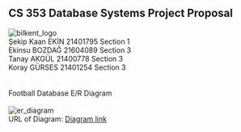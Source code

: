 ## CS 353 Database Systems  Project Proposal <br />
![bilkent_logo](sekin72.github.io/Assets/Bilent_logo.jpg	)<br />
Şekip Kaan EKİN 21401795 Section 1<br />
Ekinsu BOZDAĞ 21604089 Section 3<br />
Tanay AKGÜL 21400778 Section 3<br />
Koray GÜRSES 21401254 Section 3<br /><br /><br />
Football Database E/R Diagram<br /><br />
![er_diagram](sekin72.github.io/Assets/er.jpg)<br />
URL of Diagram: 
[Diagram link](https://www.draw.io/?lightbox=1&highlight=0000ff&edit=_blank&layers=1&nav=1&title=Football%20Database.html#R7V1bj6M4Fv41kXYfUuIOeeyqmp55mJZa6pV25ilywEnYJpg1pqtqf%2F3aBBKwTUISLiapfqhOjIONj893rj7MzJfd%2B%2B8YJNtvKIDRzNCC95n5OjMMQ3NN%2Bh9r%2Bdi3OHbRsMFhsG%2FSjw0%2Fwv%2FBolErWrMwgGmtI0EoImFSb%2FRRHEOf1NoAxuit3m2NovqoCdhAoeGHDyKx9d9hQLb7Vs9wj%2B1%2FwHCzLUfWncX%2Byg6UnYsnSbcgQG%2BVJvO3mfmCESL7T7v3FxixxSvXZf%2B7rw1XDxPDMCZtfmC7i4VhwrVnOD4w3Hkxz18gyopnnRlORG%2F1nLDZko9iCZz%2FZmyKzzuAN2E8M7%2FQq1byTv9qx79lJ%2FppU%2Fyf32pVaQC7hH6IV2mSf9dUbfoOcYri8gnogq74p6JtCd%2B2xXzL%2BWXcL%2BB%2B1H37PIJrsr%2FonVrXNAEx35aVDUn%2BAEtK%2BON8M8kzyG4ie7ShHiQGO3hmeithlQeccIu9sw5xSpbcgyg0vwiMNL0URADLiP6hyIYMAIFLtF6uQkyBe%2BDBqRT5xz8H3zEu65tsUQyXcbZbQcxu4L6OBQWj8narGRi1sY1fEJOQqgpfonBDx34liHEZKL7tx3xGtNc6ygX%2FOqQC2Xxeo5gUio5uFN%2B%2Fgl0YMRXpDxj9guyuTKSQXcQ6HcZmA8L3RvmvH7QKqo5BtIMEU%2B7Sih9YWqGIFJqYXXx9O6o1ulO0basqTdkRFKrU5nDro7ZBPxQKR4Py4QfQtzR9ba41X1ut5p6wmjCgilfxFVEeRBsUg%2Bi3Y%2BszRlkcQHZHrb468D0kf7HmJ7v49nfRKSUAky9MD6QNMd3pZdvXnBZ5HxgHXA%2FaUrn%2BH0jIR0EwkBHEiHqY35%2BIEb1CI%2FYYpylEnxpl2IdytWyvWYpUxDACJPxVv7eMJMVPv6OQjnqkvlenvu4tnhbVf%2FUb0iXaQFLcgyPzYVLtKC99vq70zoLNKVeQecF4rJ9PV5zB2Vm19DXE1GpAuMLvKml77l5mx5uMmSkn0HnSyDQ363vTcIx20GTbHSATvz%2B9T7uowS6KwAdUlVMEGyif7HkbaBD9IovDNcK7g5Y17OgJSkMS1izaQcaNARuVgg75GHpoHyQEhIM%2F8UPokabGo7UporUrUyQ1rwe47tSNdas68YKAXzUeFULIDQLRMoGYPUuuTAzLGgz%2FwCgolGMus%2Bz9LEnvkB8dS9Cenux2%2BpPXg%2F5U6nJqMOSfEGwyqCZHCjpLlE9WEZ1lHb6TDA%2FvJ4QgHR4k2gru8WcwaahyLbcGVU7plDgLVF24oHigMlQCqpcoW00Epnw6VUVAaoxIRhkogCkBqyhMtzu2%2B0cHEB9FCDfoN%2BNqVz0KCwKCMNuN99DMlXyPOqVZpl%2BUsQK3JVB3EyzgkdpUCamfs2ADyewTqy%2BcG0GEWqBgh7KYDD42BnG6pjy74ok3yPBv1OAuhh4%2BzCvzhH6qtN15w%2BoardYWKI0%2BgNJSCSj%2FVTDdRKDygBFqwOVobOtnmG3%2BpV%2B3SIbRrOheG2Xgh8Aqo45VltkSqxYdQJW19jyN%2FjF0YC0C25%2FrN0CVhL75yh9h7DR0VS8H0Ed475nO%2B7AUExyFMWyBcK9I3dwB4IMA7kKfXg%2FgBkPYdot%2FMtlNTOYtbM4d35LLOklm4NOsTGE1u0izmlWSrPYpVzGd6F9lN%2FbleE39FCwBmwrP4D4JqsBA6Jq%2B7xkLELgLx5ybnnwXtE7Tuho4lXJbftnAeCq2MGBzVUS7UzdDnG9SPaOdbxotw730C%2BfYNvTg8D2BOISxP0Ye%2BUOIdU17qgv21vnTXVj6ghRQyiX6FVKdmc%2FuUFkU%2BMwJiatpaQ8lCbYQBCcwctKMqut87GJIM1fwyDkq8ek3QFRNTxNYdMfmqoi2xkT70GOmPho%2B%2B4ZxGRgcjSibLQkEg8dxwRv4ODHwpGGQT7UxF23VFbMPGLzl0I8q3r4XSjkM%2FKmYu34xXUUwdLR4BoyD5RgAPnLMGSQJRpTf7hDb5ofE5RLcnJYJz53YYoIrUMA2ttdTYZHTLUjYR0wF3ipLmYwnGP081BUxuBV1Z3kph5BOkMLY4Xffj03Pb9uQwB8JyD2Zbxgk9bUuCVggYf32VjfEsEs7uKSFK9LClpCil1PFMt9od%2F5v9T3Z%2FNa0REe2tAzMAH7shqlVSLUFbXgmQNkqv6rfCQMZTh3MHEvgH9lpqk5Sonn%2B0XWBAqrHi%2FwIpGno1xhNH5zR7POMZt56sP96qvYSBdSbqTrXnjSOso61KBsq%2FHdNjYbpENwaCVptAVoxTLOIVYNgZ2IfQi2Z69wxVUsT9RIZrlod4KrreAvbXZkry%2FNWrmFLk10ayECN0Z%2F15ep6Y4tr1lJVu7EEicE5ZvmaI3t2E2qOiPdxT9%2Bnu9olIh1lfozOCdkSYTWnDrFaI8J2A3lmC8hzxtxgDs%2FyvCur7Q5zuSO1Jh8aaNhiVESBj0q3hHVIu96EhhhToOKShCk1tg%2BHUY7B2OO1JXxPxOvCBq5L%2FjNY3gFU21wOtVWufmXXeJJd4%2FRhy3vC2lJtA6UhIHRFHkN0OpxFX1Y0PSM43T4Ep%2FSQJq%2FLynRDYYuqKxdth0Mb3knVFrb4SgDCjUaFLckpLoJBGD%2BMo4xTfwxJREa6y%2FrICy3n0rdJOEnbzmph3N1cpu9qv5lo3aF1fsrmIbhornPSyfBk5U5kjGR1wEiCqT2Yw0wpt7J94%2BaXy6%2B5Xppyh7jOrQKsaSA%2BaFFYDk2SVZxZ%2FQf0w34OnUlLq4WlKW6Ky9x0muh8vW5%2FNNVQrAJogz4wltLF10O9WunixbpZEqp7d4QAPqKxsgMx2MBHUamMJjv9jKnSh%2BXo9KJRiRWNj9x7ZOa%2Fy1%2BppknZEiDop%2BDxpSLAcLkUgkKSN9pW%2Bk3dC59NV%2BJC2HyigzlP%2F0HRgyCBzsG5LTmHL0sI6QUJrP6RQD%2BBBEraVOUOPek9btAIOrepBF3EFo0qgiEgjyJIF7wgtUSTSsY%2BXQTLhJ1iDyNIB3ZNVLjVEAT3cDzW0%2BsF3K49j%2B1CiJZ%2B2m473b17MSxGZopUQG2NHsVDY5p1zcoyJO4ZV8QSm7ObugF2RylZrMLhdglINMjDEbybjtsPvYxLCKZ%2Bnmcbh4scnMag6WJwHjSpKlnPjdAPyRJ3kX5WSpqT6rQxEsHdAVwhdYJXiZ2nxhh3Re02bpTxqN1PCOQix5f6iN2YxXOyyMxYJPV6IWmVoGcjERMkqS2JG6ujWrm9iOFqeKmGyfod8KjaBPX6EbMCl06WcJ17OSzezVGqYf3H%2BrwBpOwpu0hVDu6expr25FT%2BcWEib1G7Wr776tKo8W2j9LjNeopduO1096kAzjX291jKnCdmCYxYguYVJpRQMPfyqlhGQd1Cd6oX4hut8N6eg5peGsWh2bQqHfCZ%2BJI3LUorWbk9wIjsRYvc4l50coSt7At7ac0RwjtYMS6Qaeuyd%2BHJTpP0UhqizEe6LIsvAOk2X0VdtqHUPcjAnWPQde4ObZWjxZn7dBRMbBimq%2BCgmHPfi27VPr%2FTnUxCvmDPuYaoX8lLYo6RPVLOrpqSjzcgpsvzMAkknGVsO54Au9IzfObt9BBAt8Vp6%2FsBXW7hdcN64s45tIVd3Tx7qyEPkAlkFbnsgchqep2RVbzVqGSVVTK%2BW7LadUePbi2uJqt29lajHvd0h9Z2JKWEFPNKy7SYhk4j%2BIkWvaRKXXb8aBLaaVPNgJPK6WhUHYANjenHcq9y6N76CpirrFY%2BBlWq1Y3n0xa39dc1i9t%2F3ebMHuo0KZbvvYqQ%2F1OJXdh9iIs7LGNonOurxwpKnmic%2FYBEUrZG2BT3aThL3isiK6BqihppH8fZdW2gZK4pMuOtlVJHZ0aR2hJT60GpLU%2BTnzK1BeiVnU4BLBoWJoA8jKeSrzbm6KYkRFQWGO%2FbV1lqV1OquKuCKa10%2FvvBNfOZEn2JgC0Z86R7xLsVl68nqgJHySZIVAmjqkTUns6bTT2t8gz8llacqlTt5fzCZb7nT6p2TdV%2BahbevarUKuowIlUNwSoRyKxAXplrcO9TKw25itFgaDI3DZ%2B91M2qDf1KB86rb0wmWnOd6aANxA5Cklg%2FZ6X7xDg1gnB6mV2nZNHWw%2BwqKBcyHwdM87riE3kvRz%2FQytfuOuSRjlDFT9eHVh07AFYFKsK2Y79bw1kNVKVfMWJHAg7Xfqd7e%2FsNBZD1%2BD8%3D)
